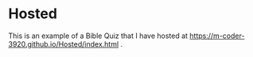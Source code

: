 # Hosted
This is an example of a Bible Quiz that I have hosted at https://m-coder-3920.github.io/Hosted/index.html .
